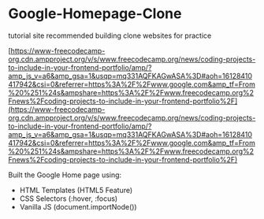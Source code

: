 # Google-Homepage-Clone
tutorial site recommended building clone websites for practice

[https://www-freecodecamp-org.cdn.ampproject.org/v/s/www.freecodecamp.org/news/coding-projects-to-include-in-your-frontend-portfolio/amp/?amp_js_v=a6&amp_gsa=1&usqp=mq331AQFKAGwASA%3D#aoh=16128410417942&csi=0&referrer=https%3A%2F%2Fwww.google.com&amp_tf=From%20%251%24s&ampshare=https%3A%2F%2Fwww.freecodecamp.org%2Fnews%2Fcoding-projects-to-include-in-your-frontend-portfolio%2F](https://www-freecodecamp-org.cdn.ampproject.org/v/s/www.freecodecamp.org/news/coding-projects-to-include-in-your-frontend-portfolio/amp/?amp_js_v=a6&amp_gsa=1&usqp=mq331AQFKAGwASA%3D#aoh=16128410417942&csi=0&referrer=https%3A%2F%2Fwww.google.com&amp_tf=From%20%251%24s&ampshare=https%3A%2F%2Fwww.freecodecamp.org%2Fnews%2Fcoding-projects-to-include-in-your-frontend-portfolio%2F)

Built the Google Home page using:
- HTML Templates (HTML5 Feature)
- CSS Selectors (:hover, :focus)
- Vanilla JS (document.importNode())